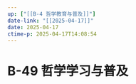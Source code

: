 ```yaml
---
up: ["[[B-4 哲学教育与普及]]"]
date-link: "[[2025-04-17]]"
date: 2025-04-17
ctime-p: 2025-04-17T14:08:54
---
```


# B-49 哲学学习与普及
